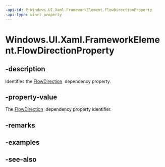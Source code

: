 ```yaml
---
-api-id: P:Windows.UI.Xaml.FrameworkElement.FlowDirectionProperty
-api-type: winrt property
---
```


<!-- Property syntax
public Windows.UI.Xaml.DependencyProperty FlowDirectionProperty { get; }
-->

# Windows.UI.Xaml.FrameworkElement.FlowDirectionProperty

## -description
Identifies the [FlowDirection](frameworkelement_flowdirection.md)  dependency property.



## -property-value
The [FlowDirection](frameworkelement_flowdirection.md)  dependency property identifier.

## -remarks

## -examples

## -see-also
